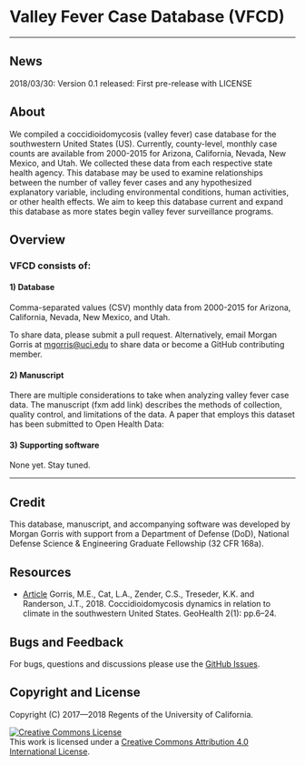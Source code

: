 # Valley Fever Case Database (VFCD)
___
## News

2018/03/30: Version 0.1 released: First pre-release with LICENSE

## About

We compiled a coccidioidomycosis (valley fever) case database for the southwestern United States (US). Currently, county-level, monthly case counts are available from 2000-2015 for Arizona, California, Nevada, New Mexico, and Utah. We collected these data from each respective state health agency. This database may be used to examine relationships between the number of valley fever cases and any hypothesized explanatory variable, including environmental conditions, human activities, or other health effects. We aim to keep this database current and expand this database as more states begin valley fever surveillance programs.

## Overview

### VFCD consists of:

#### 1) Database

Comma-separated values (CSV) monthly data from 2000-2015 for Arizona, California, Nevada, New Mexico, and Utah.

To share data, please submit a pull request. Alternatively, email Morgan Gorris at mgorris@uci.edu to share data or become a GitHub contributing member. 

#### 2) Manuscript

There are multiple considerations to take when analyzing valley fever case data.
The manuscript (fxm add link) describes the methods of collection, quality control, and limitations of the data.
A paper that employs this dataset has been submitted to Open Health Data:

#### 3) Supporting software

None yet. Stay tuned.
___
## Credit

This database, manuscript, and accompanying software was developed by Morgan Gorris with support from a Department of Defense (DoD), National Defense Science & Engineering Graduate Fellowship (32 CFR 168a).

## Resources

* [Article](http://doi.org/10.1002/2017GH000095) Gorris, M.E., Cat, L.A., Zender, C.S., Treseder, K.K. and Randerson, J.T., 2018. Coccidioidomycosis dynamics in relation to climate in the southwestern United States. GeoHealth 2(1): pp.6&ndash;24.

## Bugs and Feedback

For bugs, questions and discussions please use the [GitHub Issues](https://github.com/valleyfever/valleyfevercasedata/issues).
 
## Copyright and License

Copyright (C) 2017&mdash;2018 Regents of the University of California.

<a rel="license" href="http://creativecommons.org/licenses/by/4.0/"><img alt="Creative Commons License" style="border-width:0" src="https://i.creativecommons.org/l/by/4.0/88x31.png" /></a><br />This work is licensed under a <a rel="license" href="http://creativecommons.org/licenses/by/4.0/">Creative Commons Attribution 4.0 International License</a>.
